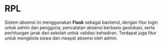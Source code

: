 # RPL
Sistem absensi ini menggunakan **Flask** sebagai backend, dengan fitur login untuk admin dan pengguna, pencatatan absensi berbasis geolokasi, serta perhitungan jarak dari sekolah untuk validasi kehadiran. Terdapat juga fitur untuk mengelola siswa dan riwayat absensi oleh admin.
